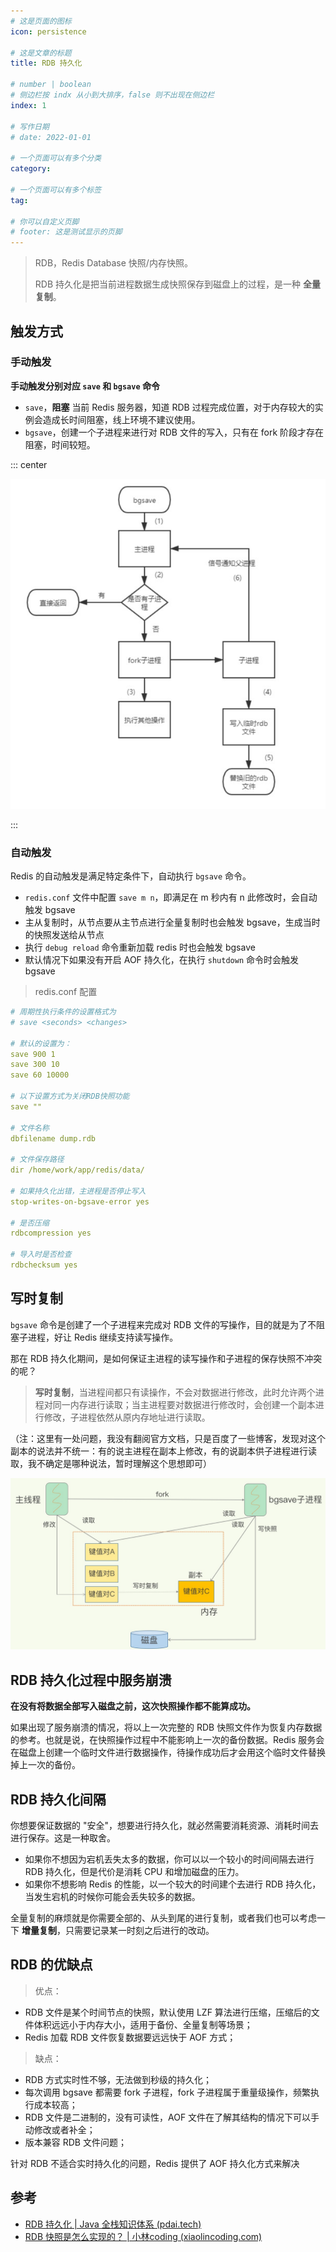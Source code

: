 ```yaml
---
# 这是页面的图标
icon: persistence

# 这是文章的标题
title: RDB 持久化

# number | boolean
# 侧边栏按 indx 从小到大排序，false 则不出现在侧边栏
index: 1

# 写作日期
# date: 2022-01-01

# 一个页面可以有多个分类
category: 

# 一个页面可以有多个标签
tag: 

# 你可以自定义页脚
# footer: 这是测试显示的页脚
---
```


> RDB，Redis Database 快照/内存快照。
>
> RDB 持久化是把当前进程数据生成快照保存到磁盘上的过程，是一种 **全量复制**。



## 触发方式



### 手动触发

**手动触发分别对应 `save` 和 `bgsave` 命令**



- `save`，**阻塞** 当前 Redis 服务器，知道 RDB 过程完成位置，对于内存较大的实例会造成长时间阻塞，线上环境不建议使用。
- `bgsave`，创建一个子进程来进行对 RDB 文件的写入，只有在 fork 阶段才存在阻塞，时间较短。



::: center

![Snipaste_2022-05-15_22-43-18](./img/Snipaste_2022-05-15_22-43-18.jpg)

:::



### 自动触发

Redis 的自动触发是满足特定条件下，自动执行 `bgsave` 命令。

- `redis.conf` 文件中配置 `save m n`，即满足在 m 秒内有 n 此修改时，会自动触发 bgsave
- 主从复制时，从节点要从主节点进行全量复制时也会触发 bgsave，生成当时的快照发送给从节点
- 执行 `debug reload` 命令重新加载 redis 时也会触发 bgsave
- 默认情况下如果没有开启 AOF 持久化，在执行 `shutdown` 命令时会触发 bgsave



> redis.conf 配置

```yaml
# 周期性执行条件的设置格式为
# save <seconds> <changes>

# 默认的设置为：
save 900 1
save 300 10
save 60 10000

# 以下设置方式为关闭RDB快照功能
save ""

# 文件名称
dbfilename dump.rdb

# 文件保存路径
dir /home/work/app/redis/data/

# 如果持久化出错，主进程是否停止写入
stop-writes-on-bgsave-error yes

# 是否压缩
rdbcompression yes

# 导入时是否检查
rdbchecksum yes
```



## 写时复制

`bgsave` 命令是创建了一个子进程来完成对 RDB 文件的写操作，目的就是为了不阻塞子进程，好让 Redis 继续支持读写操作。

那在 RDB 持久化期间，是如何保证主进程的读写操作和子进程的保存快照不冲突的呢？



> **写时复制**，当进程间都只有读操作，不会对数据进行修改，此时允许两个进程对同一内存进行读取；当主进程要对数据进行修改时，会创建一个副本进行修改，子进程依然从原内存地址进行读取。

（注：这里有一处问题，我没有翻阅官方文档，只是百度了一些博客，发现对这个副本的说法并不统一：有的说主进程在副本上修改，有的说副本供子进程进行读取，我不确定是哪种说法，暂时理解这个思想即可）



![Snipaste_2022-05-15_23-01-39](./img/Snipaste_2022-05-15_23-01-39.jpg)



## RDB 持久化过程中服务崩溃

**在没有将数据全部写入磁盘之前，这次快照操作都不能算成功。**

如果出现了服务崩溃的情况，将以上一次完整的 RDB 快照文件作为恢复内存数据的参考。也就是说，在快照操作过程中不能影响上一次的备份数据。Redis 服务会在磁盘上创建一个临时文件进行数据操作，待操作成功后才会用这个临时文件替换掉上一次的备份。



## RDB 持久化间隔

你想要保证数据的 "安全"，想要进行持久化，就必然需要消耗资源、消耗时间去进行保存。这是一种取舍。

- 如果你不想因为宕机丢失太多的数据，你可以以一个较小的时间间隔去进行 RDB 持久化，但是代价是消耗 CPU 和增加磁盘的压力。
- 如果你不想影响 Redis 的性能，以一个较大的时间建个去进行 RDB 持久化，当发生宕机的时候你可能会丢失较多的数据。



全量复制的麻烦就是你需要全部的、从头到尾的进行复制，或者我们也可以考虑一下 **增量复制**，只需要记录某一时刻之后进行的改动。



## RDB 的优缺点



> 优点：

- RDB 文件是某个时间节点的快照，默认使用 LZF 算法进行压缩，压缩后的文件体积远远小于内存大小，适用于备份、全量复制等场景；
- Redis 加载 RDB 文件恢复数据要远远快于 AOF 方式；



> 缺点：

- RDB 方式实时性不够，无法做到秒级的持久化；
- 每次调用 bgsave 都需要 fork 子进程，fork 子进程属于重量级操作，频繁执行成本较高；
- RDB 文件是二进制的，没有可读性，AOF 文件在了解其结构的情况下可以手动修改或者补全；
- 版本兼容 RDB 文件问题；

针对 RDB 不适合实时持久化的问题，Redis 提供了 AOF 持久化方式来解决



## 参考

- [RDB 持久化 | Java 全栈知识体系 (pdai.tech)](https://pdai.tech/md/db/nosql-redis/db-redis-x-rdb-aof.html#rdb-持久化)
- [RDB 快照是怎么实现的？ | 小林coding (xiaolincoding.com)](https://xiaolincoding.com/redis/storage/rdb.html)
